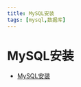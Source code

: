 ```yaml
---
title: MySQL安装
tags: [mysql,数据库]
---
```


# MySQL安装
- [MySQL安装](https://mp.weixin.qq.com/s/p7ormPnbGwDL13LAJlbp0g)


